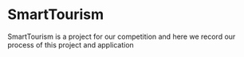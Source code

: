 # SmartTourism
SmartTourism is a project for our competition and here we record our process of this project and application
